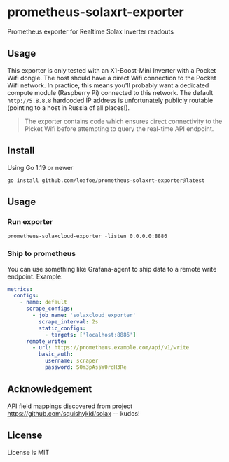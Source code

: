 # prometheus-solaxrt-exporter

Prometheus exporter for Realtime Solax Inverter readouts

## Usage

This exporter is only tested with an X1-Boost-Mini Inverter with a Pocket Wifi dongle. The host should have a direct Wifi connection to the Pocket Wifi network. In practice, this means you'll probably want a dedicated compute module (Raspberry Pi) connected to this network. The default `http://5.8.8.8` hardcoded IP address is unfortunately publicly routable (pointing to a host in Russia of all places!). 

> The exporter contains code which ensures direct connectivity to the Picket Wifi before attempting to query the real-time API endpoint.

## Install

Using Go 1.19 or newer

```shell
go install github.com/loafoe/prometheus-solaxrt-exporter@latest
```

## Usage

### Run exporter

```shell
prometheus-solaxcloud-exporter -listen 0.0.0.0:8886
```

### Ship to prometheus

You can use something like Grafana-agent to ship data to a remote write endpoint. Example:

```yml
metrics:
  configs:
    - name: default
      scrape_configs:
        - job_name: 'solaxcloud_exporter'
          scrape_interval: 2s
          static_configs:
            - targets: ['localhost:8886']
      remote_write:
        - url: https://prometheus.example.com/api/v1/write
          basic_auth:
            username: scraper
            password: S0m3pAssW0rdH3Re
```

## Acknowledgement

API field mappings discovered from project https://github.com/squishykid/solax -- kudos!

## License

License is MIT
